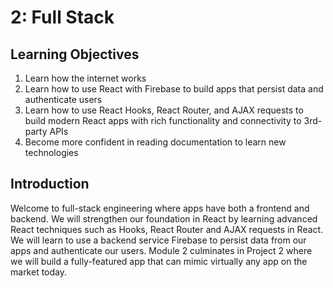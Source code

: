 # 2: Full Stack

## Learning Objectives

1. Learn how the internet works
2. Learn how to use React with Firebase to build apps that persist data and authenticate users
3. Learn how to use React Hooks, React Router, and AJAX requests to build modern React apps with rich functionality and connectivity to 3rd-party APIs
4. Become more confident in reading documentation to learn new technologies

## Introduction

Welcome to full-stack engineering where apps have both a frontend and backend. We will strengthen our foundation in React by learning advanced React techniques such as Hooks, React Router and AJAX requests in React. We will learn to use a backend service Firebase to persist data from our apps and authenticate our users. Module 2 culminates in Project 2 where we will build a fully-featured app that can mimic virtually any app on the market today.
